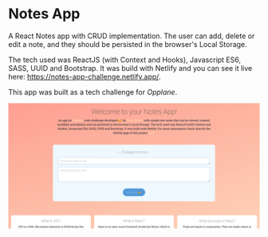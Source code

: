 # Notes App
A React Notes app with CRUD implementation. The user can add, delete or edit a note, and they should be persisted in the browser's Local Storage. 

The tech used was ReactJS (with Context and Hooks), Javascript ES6, SASS, UUID and Bootstrap. 
It was build with Netlify and you can see it live here: https://notes-app-challenge.netlify.app/. 

This app was built as a tech challenge for *Opplane*.

![Image](https://github.com/filipamarta/interview-opplane-challenge/blob/master/src/images/capa_github_notes-app.png)
